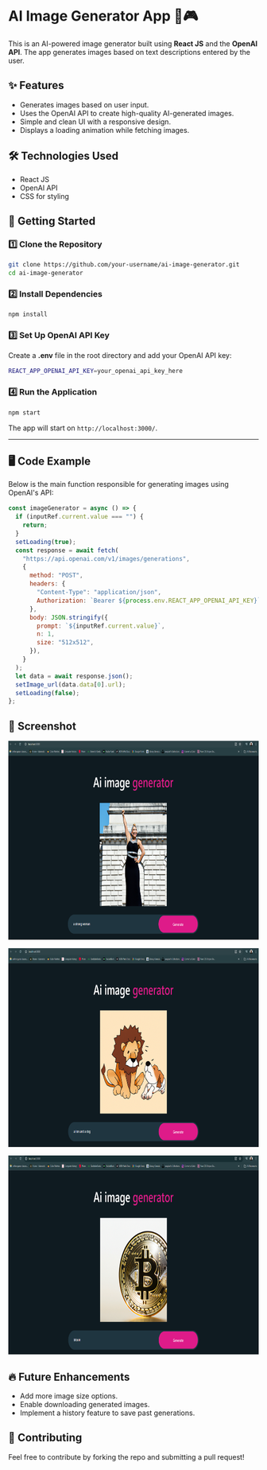 # AI Image Generator App 🎨🎮

This is an AI-powered image generator built using **React JS** and the **OpenAI API**. The app generates images based on text descriptions entered by the user.

## ✨ Features

- Generates images based on user input.
- Uses the OpenAI API to create high-quality AI-generated images.
- Simple and clean UI with a responsive design.
- Displays a loading animation while fetching images.

## 🛠️ Technologies Used

- React JS
- OpenAI API
- CSS for styling

## 🚀 Getting Started

### 1️⃣ Clone the Repository

```sh
git clone https://github.com/your-username/ai-image-generator.git
cd ai-image-generator
```

### 2️⃣ Install Dependencies

```sh
npm install
```

### 3️⃣ Set Up OpenAI API Key

Create a **.env** file in the root directory and add your OpenAI API key:

```sh
REACT_APP_OPENAI_API_KEY=your_openai_api_key_here
```

### 4️⃣ Run the Application

```sh
npm start
```

The app will start on `http://localhost:3000/`.

---

## 🖥️ Code Example

Below is the main function responsible for generating images using OpenAI's API:

```js
const imageGenerator = async () => {
  if (inputRef.current.value === "") {
    return;
  }
  setLoading(true);
  const response = await fetch(
    "https://api.openai.com/v1/images/generations",
    {
      method: "POST",
      headers: {
        "Content-Type": "application/json",
        Authorization: `Bearer ${process.env.REACT_APP_OPENAI_API_KEY}`,
      },
      body: JSON.stringify({
        prompt: `${inputRef.current.value}`,
        n: 1,
        size: "512x512",
      }),
    }
  );
  let data = await response.json();
  setImage_url(data.data[0].url);
  setLoading(false);
};
```

## 📸 Screenshot

<p align="center">
  <img src="public\ai-1.png" alt="AI Image Generator" width="600" height="400">
</p>
<p align="center">
  <img src="public\ai-2.png" alt="AI Image Generator" width="600" height="400">
</p>
<p align="center">
  <img src="public\ai-3.png" alt="AI Image Generator" width="600" height="400">
</p>

## 🔥 Future Enhancements

- Add more image size options.
- Enable downloading generated images.
- Implement a history feature to save past generations.

## 🤝 Contributing

Feel free to contribute by forking the repo and submitting a pull request!

